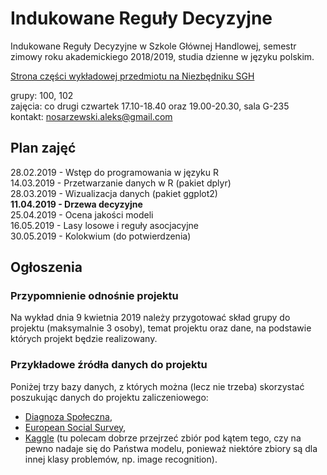 # Indukowane Reguły Decyzyjne
Indukowane Reguły Decyzyjne w Szkole Głównej Handlowej, semestr zimowy roku akademickiego 2018/2019, studia dzienne w języku polskim.

[Strona części wykładowej przedmiotu na Niezbędniku SGH](https://www.e-sgh.pl/mwrzosek/ird/)

grupy: 100, 102  
zajęcia: co drugi czwartek 17.10-18.40 oraz 19.00-20.30, sala G-235  
kontakt: nosarzewski.aleks@gmail.com

## Plan zajęć
28.02.2019 - Wstęp do programowania w języku R  
14.03.2019 - Przetwarzanie danych w R (pakiet dplyr)  
28.03.2019 - Wizualizacja danych (pakiet ggplot2)  
__11.04.2019 - Drzewa decyzyjne__  
25.04.2019 - Ocena jakości modeli  
16.05.2019 - Lasy losowe i reguły asocjacyjne  
30.05.2019 - Kolokwium (do potwierdzenia)  

## Ogłoszenia
### Przypomnienie odnośnie projektu
Na wykład dnia 9 kwietnia 2019 należy przygotować skład grupy do projektu (maksymalnie 3 osoby), temat projektu oraz dane, na podstawie których projekt będzie realizowany.

### Przykładowe źródła danych do projektu
Poniżej trzy bazy danych, z których można (lecz nie trzeba) skorzystać poszukując danych do projektu zaliczeniowego:
- [Diagnoza Społeczna](http://www.diagnoza.com/),
- [European Social Survey](https://www.europeansocialsurvey.org/),
- [Kaggle](https://www.kaggle.com/datasets) (tu polecam dobrze przejrzeć zbiór pod kątem tego, czy na pewno nadaje się do Państwa modelu, ponieważ niektóre zbiory są dla innej klasy problemów, np. image recognition).
